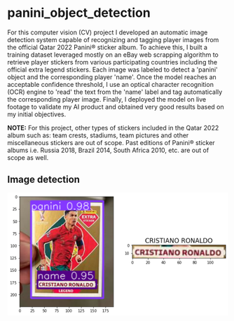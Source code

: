 # panini_object_detection
For this computer vision (CV) project I developed an automatic image detection system capable of recognizing and tagging player images from the official Qatar 2022 Panini® sticker album. To achieve this, I built a training dataset leveraged mostly on an eBay web scrapping algorithm to retrieve player stickers from various participating countries including the official extra legend stickers. Each image was labeled to detect a 'panini' object and the corresponding player 'name'. Once the model reaches an acceptable confidence threshold, I use an optical character recognition (OCR) engine to 'read' the text from the 'name' label and tag automatically the corresponding player image. Finally, I deployed the model on live footage to validate my AI product and obtained very good results based on my initial objectives.

**NOTE:** For this project, other types of stickers included in the Qatar 2022 album such as: team crests, stadiums, team pictures and other miscellaneous stickers are out of scope. Past editions of Panini® sticker albums i.e. Russia 2018, Brazil 2014, South Africa 2010, etc. are out of scope as well.

## Image detection
![Alt text](images/cr7_image_detection.png?raw=true)
